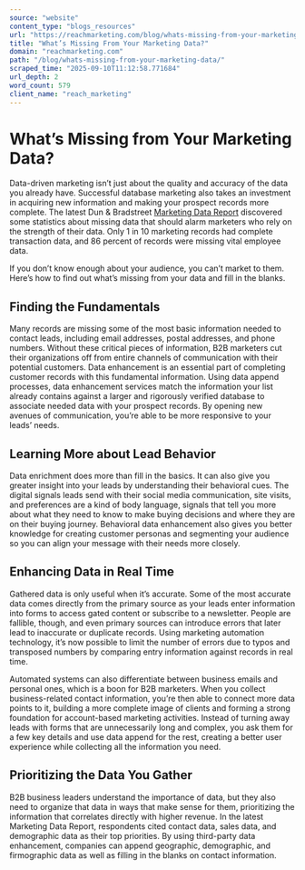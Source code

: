 ```yaml
---
source: "website"
content_type: "blogs_resources"
url: "https://reachmarketing.com/blog/whats-missing-from-your-marketing-data/"
title: "What’s Missing From Your Marketing Data?"
domain: "reachmarketing.com"
path: "/blog/whats-missing-from-your-marketing-data/"
scraped_time: "2025-09-10T11:12:58.771684"
url_depth: 2
word_count: 579
client_name: "reach_marketing"
---
```


# What’s Missing from Your Marketing Data?

Data-driven marketing isn’t just about the quality and accuracy of the data you already have. Successful database marketing also takes an investment in acquiring new information and making your prospect records more complete. The latest Dun & Bradstreet [Marketing Data Report](http://benchmarkreport2015.netprospex.com/) discovered some statistics about missing data that should alarm marketers who rely on the strength of their data. Only 1 in 10 marketing records had complete transaction data, and 86 percent of records were missing vital employee data.

If you don’t know enough about your audience, you can’t market to them. Here’s how to find out what’s missing from your data and fill in the blanks.

## Finding the Fundamentals

Many records are missing some of the most basic information needed to contact leads, including email addresses, postal addresses, and phone numbers. Without these critical pieces of information, B2B marketers cut their organizations off from entire channels of communication with their potential customers. Data enhancement is an essential part of completing customer records with this fundamental information. Using data append processes, data enhancement services match the information your list already contains against a larger and rigorously verified database to associate needed data with your prospect records. By opening new avenues of communication, you’re able to be more responsive to your leads’ needs.

## Learning More about Lead Behavior

Data enrichment does more than fill in the basics. It can also give you greater insight into your leads by understanding their behavioral cues. The digital signals leads send with their social media communication, site visits, and preferences are a kind of body language, signals that tell you more about what they need to know to make buying decisions and where they are on their buying journey. Behavioral data enhancement also gives you better knowledge for creating customer personas and segmenting your audience so you can align your message with their needs more closely.

## Enhancing Data in Real Time

Gathered data is only useful when it’s accurate. Some of the most accurate data comes directly from the primary source as your leads enter information into forms to access gated content or subscribe to a newsletter. People are fallible, though, and even primary sources can introduce errors that later lead to inaccurate or duplicate records. Using marketing automation technology, it’s now possible to limit the number of errors due to typos and transposed numbers by comparing entry information against records in real time.

Automated systems can also differentiate between business emails and personal ones, which is a boon for B2B marketers. When you collect business-related contact information, you’re then able to connect more data points to it, building a more complete image of clients and forming a strong foundation for account-based marketing activities. Instead of turning away leads with forms that are unnecessarily long and complex, you ask them for a few key details and use data append for the rest, creating a better user experience while collecting all the information you need.

## Prioritizing the Data You Gather

B2B business leaders understand the importance of data, but they also need to organize that data in ways that make sense for them, prioritizing the information that correlates directly with higher revenue. In the latest Marketing Data Report, respondents cited contact data, sales data, and demographic data as their top priorities. By using third-party data enhancement, companies can append geographic, demographic, and firmographic data as well as filling in the blanks on contact information.